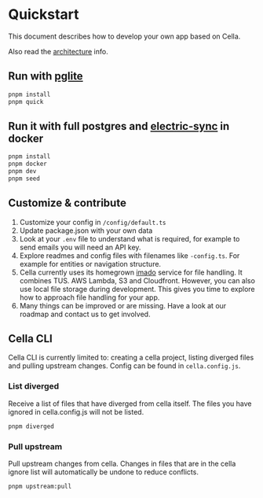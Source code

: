 # Quickstart
This document describes how to develop your own app based on Cella.

Also read the [architecture](./ARCHITECTURE.md) info.


## Run with [pglite](https://pglite.dev/)

```bash
pnpm install
pnpm quick
```

## Run it with full postgres and [electric-sync](https://electric-sql.com/) in docker

```bash
pnpm install
pnpm docker
pnpm dev
pnpm seed
```

## Customize & contribute
1. Customize your config in `/config/default.ts`
2. Update package.json with your own data
3. Look at your `.env` file to understand what is required, for example to send emails you will need an API key.
4. Explore readmes and config files with filenames like `-config.ts`. For example for entities or navigation structure.
5. Cella currently uses its homegrown [imado](https://github.com/cellajs/imado) service for file handling. It combines TUS. AWS Lambda, S3 and Cloudfront. However, you can also use local file storage during development. This gives you time to explore how to approach file handling for your app.
6. Many things can be improved or are missing. Have a look at our roadmap and contact us to get involved.

## Cella CLI
Cella CLI is currently limited to: creating a cella project, listing diverged files and pulling upstream changes. Config can be found in `cella.config.js`.

### List diverged
Receive a list of files that have diverged from cella itself. The files you have ignored in cella.config.js will not be listed.

```bash
pnpm diverged
```

### Pull upstream
Pull upstream changes from cella. Changes in files that are in the cella ignore list will automatically be undone to reduce conflicts.

```bash
pnpm upstream:pull
```